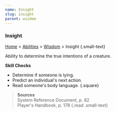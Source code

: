 ```yaml
---
name: Insight
slug: insight
parent: wisdom
---
```

### Insight
[Home](dm-operations-center) > [Abilities](abilities) > [Wisdom](wisdom) > Insight {.small-text}

Ability to determine the true intentions of a creature.

**Skill Checks**<br/>
- Determine if someone is lying.
- Predict an individual's next action.
- Read someone's body language.
{.square}

> **Sources** <br/>
> System Reference Document, p. 82<br/>
> Player's Handbook, p. 178
{.read .small-text}

